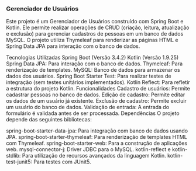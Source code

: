 <h3>Gerenciador de Usuários</h3>
Este projeto é um Gerenciador de Usuários construído com Spring Boot e Kotlin. Ele permite realizar operações de CRUD (criação, leitura, atualização e exclusão) para gerenciar cadastros de pessoas em um banco de dados MySQL. O projeto utiliza Thymeleaf para renderizar as páginas HTML e Spring Data JPA para interação com o banco de dados.

Tecnologias Utilizadas
Spring Boot (Versão 3.4.2)
Kotlin (Versão 1.9.25)
Spring Data JPA: Para interação com o banco de dados.
Thymeleaf: Para renderização de templates.
MySQL: Banco de dados para armazenar os dados dos usuários.
Spring Boot Starter Test: Para realizar testes de integração (sem testes unitários implementados).
Kotlin Reflect: Para refletir a estrutura do projeto Kotlin.
Funcionalidades
Cadastro de usuários: Permite cadastrar pessoas no banco de dados.
Edição de cadastro: Permite editar os dados de um usuário já existente.
Exclusão de cadastro: Permite excluir um usuário do banco de dados.
Validação de entrada: A entrada do formulário é validada antes de ser processada.
Dependências
O projeto depende das seguintes bibliotecas:

spring-boot-starter-data-jpa: Para integração com banco de dados usando JPA.
spring-boot-starter-thymeleaf: Para renderização de templates HTML com Thymeleaf.
spring-boot-starter-web: Para a construção de aplicações web.
mysql-connector-j: Driver JDBC para o MySQL.
kotlin-reflect e kotlin-stdlib: Para utilização de recursos avançados da linguagem Kotlin.
kotlin-test-junit5: Para testes com JUnit5.
